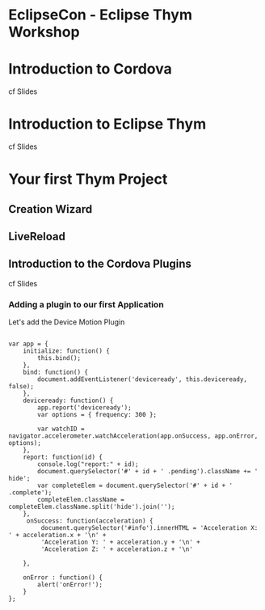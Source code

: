 EclipseCon - Eclipse Thym Workshop
======

# Introduction to Cordova

cf Slides

# Introduction to Eclipse Thym

cf Slides

# Your first Thym Project
## Creation Wizard
## LiveReload
## Introduction to the Cordova Plugins

cf Slides

### Adding a plugin to our first Application

Let's add the Device Motion Plugin 

```

var app = {
    initialize: function() {
        this.bind();
    },
    bind: function() {
        document.addEventListener('deviceready', this.deviceready, false);
    },
    deviceready: function() {
        app.report('deviceready');
        var options = { frequency: 300 };

        var watchID = navigator.accelerometer.watchAcceleration(app.onSuccess, app.onError, options);
    },
    report: function(id) { 
        console.log("report:" + id);
        document.querySelector('#' + id + ' .pending').className += ' hide';
        var completeElem = document.querySelector('#' + id + ' .complete');
        completeElem.className = completeElem.className.split('hide').join('');
    },
     onSuccess: function(acceleration) {
    	 document.querySelector('#info').innerHTML = 'Acceleration X: ' + acceleration.x + '\n' +
         'Acceleration Y: ' + acceleration.y + '\n' +
         'Acceleration Z: ' + acceleration.z + '\n' 
        
    },

    onError : function() {
        alert('onError!');
    }
};

```



